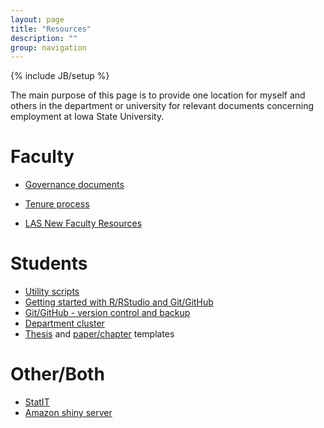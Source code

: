 ```yaml
---
layout: page
title: "Resources"
description: ""
group: navigation
---
```

{% include JB/setup %}

The main purpose of this page is to provide one location for myself and others in the department or university for relevant documents concerning employment at Iowa State University.

# Faculty

- [Governance documents](governance.html)
- [Tenure process](tenure.html)

- [LAS New Faculty Resources](https://www.las.iastate.edu/faculty-staff/new-faculty-resources/)

# Students

- [Utility scripts](utility.html)
- [Getting started with R/RStudio and Git/GitHub](../teaching/2017/08/31/getting-started-with-R-and-Git-GitHub.html)
- [Git/GitHub - version control and backup](git.html)
- [Department cluster](smaster.html)
- [Thesis](https://github.com/jarad/thesisTemplate) and [paper/chapter](https://github.com/jarad/chapter1Template) templates

# Other/Both

- [StatIT](statit.html)
- [Amazon shiny server](amazon.html)
